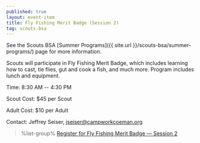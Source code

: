 ```yaml
---
published: true
layout: event-item
title: Fly Fishing Merit Badge (Session 2)
tag: scouts-bsa
---
```


See the Scouts BSA [Summer Programs]({{ site.url }}/scouts-bsa/summer-programs/) page for more information.

Scouts will participate in Fly Fishing Merit Badge, which includes learning how to cast, tie flies, gut and cook a fish, and much more. Program includes lunch and equipment.

Time: 8:30 AM -- 4:30 PM

Scout Cost: $45 per Scout

Adult Cost: $10 per Adult

Contact: Jeffrey Seiser, [jseiser@campworkcoeman.org](mailto:jseiser@campworkcoeman.org)

> %list-group%
> <a href="https://scoutingevent.com/066-63701-168198" class="list-group-item">Register for Fly Fishing Merit Badge &mdash; Session 2</a>
